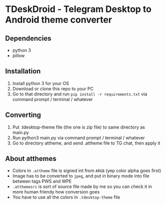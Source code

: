 # TDeskDroid - Telegram Desktop to Android theme converter

## Dependencies
- python 3
- pillow

## Installation
1. Install python 3 for your OS
2. Download or clone this repo to your PC
3. Go to that directory and run `pip install -r requirements.txt` via command prompt / terminal / whatever

## Converting
1. Put .tdesktop-theme file (the one is zip file) to same directory as main.py
2. Run python3 main.py via command prompt / terminal / whatever
3. Go to directory attheme, and send .attheme file to TG chat, then apply it

## About atthemes
- Colors in `.attheme` file is signed int from `ARGB` (yep color alpha goes first)
- Image has to be converted to `jpeg`, and put in binary mode into file between tags PWS and WPE
- `.atthemesrc` is sort of source file made by me so you can check it in more human friendy how conversion goes
- You have to use all the colors in `.tdesktop-theme` file
